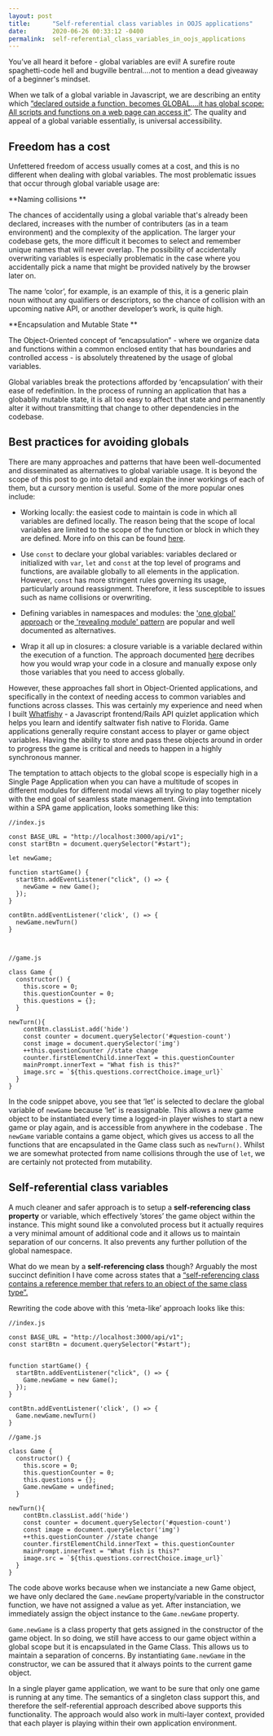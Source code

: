 ```yaml
---
layout: post
title:      "Self-referential class variables in OOJS applications"
date:       2020-06-26 00:33:12 -0400
permalink:  self-referential_class_variables_in_oojs_applications
---
```



You’ve all heard it before - global variables are evil! A surefire route spaghetti-code hell and bugville bentral….not to mention a dead giveaway of a beginner's mindset.

When we talk of a global variable in Javascript, we are describing an entity which [”declared outside a function, becomes GLOBAL….it has global scope: All scripts and functions on a web page can access it”](https://www.w3schools.com/js/js_scope.asp). The quality and appeal of a global variable essentially, is universal accessibility. 

## Freedom has a cost

Unfettered freedom of access usually comes at a cost, and this is no different when dealing with global variables. The most problematic issues that occur through global variable usage are:

**Naming collisions **

The chances of accidentally using a global variable that's already been declared, increases with the number of contributers (as in a team environment) and the complexity of the application. The larger your codebase gets, the more difficult it becomes to select and remember unique names that will never overlap. The possibility of accidentally overwriting variables is especially problematic in the case where you accidentally pick a name that might be provided natively by the browser later on. 

The name ‘color’, for example, is an example of this, it is a generic plain noun without any qualifiers or descriptors, so the chance of collision with an upcoming native API, or another developer’s work, is quite high.

**Encapsulation and Mutable State **

The Object-Oriented concept of “encapsulation” - where we organize data and functions within a common enclosed entity that has boundaries and controlled access - is absolutely threatened by the usage of global variables. 

Global variables break the protections afforded by ‘encapsulation’ with their ease of redefinition. In the process of running an application that has a globablly mutable state, it is all too easy to affect that state and permanently alter it without transmitting that change to other dependencies in the codebase.

## Best practices for avoiding globals

There are many  approaches and patterns that have been well-documented and disseminated as alternatives to global variable usage. It is beyond the scope of this post to go into detail and explain the inner workings of each of them, but a cursory mention is useful. Some of the more popular ones include:

* Working locally: the easiest code to maintain is code in which all variables are defined locally. The reason being that the scope of local variables are limited to the scope of the function or block in which they are defined. More info on this can be found [here](https://www.bitdegree.org/learn/javascript-global-variable).

* Use `const` to declare your global variables: variables declared or initialized with `var`, `let` and `const` at the top level of programs and functions, are available globally to all elements in the application. However, `const` has more stringent rules governing its usage, particularly around reassignment. Therefore, it less susceptible to issues such as name collisions or overwriting.

* Defining variables in namespaces and modules:  the [ 'one global' approach](https://stackoverflow.com/questions/45652069/entire-js-inside-one-global-variable) 
 or the[ 'revealing module' pattern](https://www.w3.org/wiki/JavaScript_best_practices#Avoid_globals) are popular and well documented as alternatives. 
 
*  Wrap it all up in closures:  a closure variable is a variable declared within the execution of a function. The approach documented [here](https://stackoverflow.com/questions/1841916/how-to-avoid-global-variables-in-javascript)  decribes how you would wrap your code in a closure and manually expose only those variables that you need to access globally.


However, these approaches fall short  in Object-Oriented applications, and specifically in the context of needing access to common variables and functions across classes. This was certainly my experience and need when I built [Whatfishy](https://github.com/schanrai/fish-id-quiz-frontend) - a Javascript frontend/Rails API quizlet application which helps you learn and identify saltwater fish native to Florida.  Game applications generally require constant access to player or game object variables. Having the ability to store and pass these objects around in order to progress the game is critical and needs to happen in a highly synchronous manner.

The temptation to attach objects to the global scope is especially high in a Single Page Application when you can have a multitude of scopes in different modules for different modal views all trying to play together nicely with the end goal of seamless state management. Giving into temptation within a SPA game application, looks something like this:

```
//index.js

const BASE_URL = "http://localhost:3000/api/v1";
const startBtn = document.querySelector("#start");

let newGame;

function startGame() {
  startBtn.addEventListener("click", () => {
    newGame = new Game();
  });
}

contBtn.addEventListener('click', () => {
  newGame.newTurn() 
}



//game.js

class Game {
  constructor() {
    this.score = 0;
    this.questionCounter = 0;
    this.questions = {};
  }

newTurn(){
    contBtn.classList.add('hide')
    const counter = document.querySelector('#question-count')
    const image = document.querySelector('img')
    ++this.questionCounter //state change
    counter.firstElementChild.innerText = this.questionCounter
    mainPrompt.innerText = "What fish is this?"
    image.src = `${this.questions.correctChoice.image_url}`
  }
}
```

In the code snippet above, you see that ‘let’ is selected to declare the global variable of `newGame` because ‘let’ is reassignable. This allows a new game object to be instantiated every time a logged-in player wishes to start a new game or play again, and is accessible from anywhere in the codebase . The `newGame` variable contains a game object, which gives us access to all the functions that are encapsulated in the Game class such as `newTurn()`. Whilst we are somewhat protected from name collisions through the use of `let`, we are certainly not protected from mutability. 

## Self-referential class variables

A much cleaner and safer approach is to setup a **self-referencing class property** or variable, which effectively ’stores’ the game object within the instance. This might sound like a convoluted process but it actually requires a very minimal amount of additional code and it allows us to maintain separation of our concerns. It also prevents any further pollution of the global namespace. 

What do we mean by a **self-referencing class** though? Arguably the most succinct definition I have come across states that a [“self-referencing class contains a reference member that refers to an object of the same class type”.](https://flylib.com/books/en/2.255.1/self_referential_classes.html) 

Rewriting the code above with this ‘meta-like’ approach looks like this:


```
//index.js

const BASE_URL = "http://localhost:3000/api/v1";
const startBtn = document.querySelector("#start");


function startGame() {
  startBtn.addEventListener("click", () => {
    Game.newGame = new Game();
  });
}

contBtn.addEventListener('click', () => {
  Game.newGame.newTurn() 
}

//game.js

class Game {
  constructor() {
    this.score = 0;
    this.questionCounter = 0;
    this.questions = {};
    Game.newGame = undefined;
  }

newTurn(){
    contBtn.classList.add('hide')
    const counter = document.querySelector('#question-count')
    const image = document.querySelector('img')
    ++this.questionCounter //state change
    counter.firstElementChild.innerText = this.questionCounter
    mainPrompt.innerText = "What fish is this?"
    image.src = `${this.questions.correctChoice.image_url}`
  }
}
```

The code above works because when we instanciate a new Game object, we have only declared the `Game.newGame` property/variable in the constructor function, we have not assigned a value as yet. After instanciation, we immediately assign the object instance to the `Game.newGame` property.

`Game.newGame` is a class property that gets assigned in the constructor of the game object. In so doing, we still have access to our game object within a global scope but it is encapsulated in the Game Class.  This allows us to maintain a separation of concerns. By instantiating `Game.newGame` in the constructor, we can be assured that it always points to the current game object.

In a single player game application, we want to be sure that only one game is running at any time. The semantics of a singleton class support this, and therefore the self-referential approach described above supports this functionality. The approach would also work in multi-layer context, provided that each player is playing within their own application environment.






